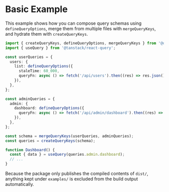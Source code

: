 # Basic Example

This example shows how you can compose query schemas using `defineQueryOptions`, merge them from multiple files with `mergeQueryKeys`, and hydrate them with `createQueryKeys`.

```ts
import { createQueryKeys, defineQueryOptions, mergeQueryKeys } from '@ocodio/query-key-manager';
import { useQuery } from '@tanstack/react-query';

const userQueries = {
  users: {
    list: defineQueryOptions({
      staleTime: 60_000,
      queryFn: async () => fetch('/api/users').then((res) => res.json()),
    }),
  },
};

const adminQueries = {
  admin: {
    dashboard: defineQueryOptions({
      queryFn: async () => fetch('/api/admin/dashboard').then((res) => res.json()),
    }),
  },
};

const schema = mergeQueryKeys(userQueries, adminQueries);
const queries = createQueryKeys(schema);

function Dashboard() {
  const { data } = useQuery(queries.admin.dashboard);
  // ...
}
```

Because the package only publishes the compiled contents of `dist/`, anything kept under `examples/` is excluded from the build output automatically.
